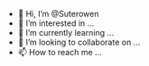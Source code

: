 - 👋 Hi, I’m @Suterowen
- 👀 I’m interested in ...
- 🌱 I’m currently learning ...
- 💞️ I’m looking to collaborate on ...
- 📫 How to reach me ...

<!---
Suterowen/Suterowen is a ✨ special ✨ repository because its `README.md` (this file) appears on your GitHub profile.
You can click the Preview link to take a look at your changes.
--->
